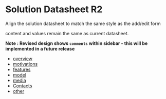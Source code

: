 # Solution Datasheet R2
Align the solution datasheet to match the same style as the add/edit form

content and values remain the same as current datasheet.

**Note : Revised design shows `comments` within sidebar - this will be implemented in a future release**

- [overview](images/Overview.png)
- [motivations](images/motivations.png)
- [features](images/features.png)
- [model](images/model.png)
- [media](images/media.png)
- [Contacts](contacts.md)
- [other](images/other.png)
